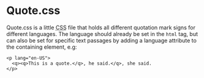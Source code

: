 Quote.css
=========


Quote.css is a little <acronym title="Cascading Style Sheet">CSS</acronym> file that holds all different quotation mark signs for different languages. The language should already be set in the `html` tag, but can also be set for specific text passages by adding a language attribute to the containing element, e.g:

    <p lang="en-US">
      <q><q>This is a quote.</q>, he said.</q>, she said.
    </p>